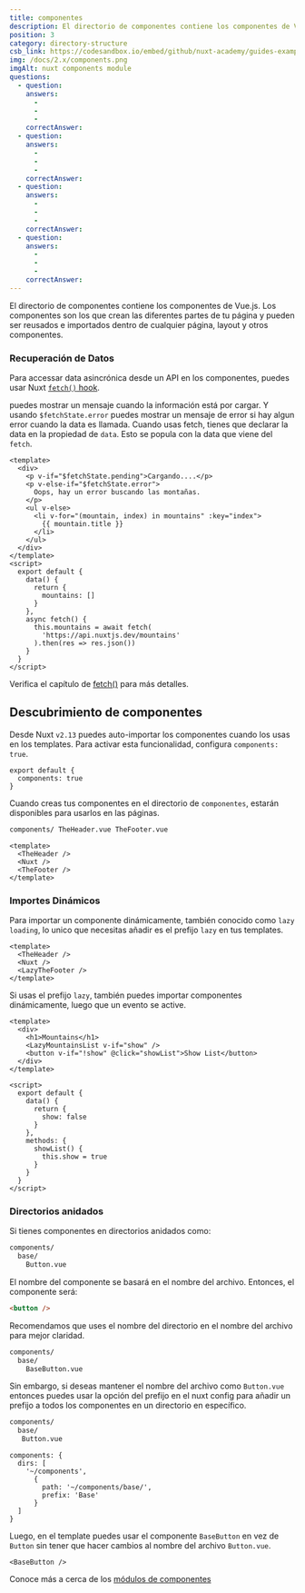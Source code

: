 ```yaml
---
title: componentes
description: El directorio de componentes contiene los componentes de Vue.js. Los componentes son los que crean las diferentes partes de tu página y pueden ser reusados e importados dentro de cualquier página, layout y otros componentes.
position: 3
category: directory-structure
csb_link: https://codesandbox.io/embed/github/nuxt-academy/guides-examples/tree/master/04_directory_structure/03_components?fontsize=14&hidenavigation=1&theme=dark
img: /docs/2.x/components.png
imgAlt: nuxt components module
questions:
  - question:
    answers:
      -
      -
      -
    correctAnswer:
  - question:
    answers:
      -
      -
      -
    correctAnswer:
  - question:
    answers:
      -
      -
      -
    correctAnswer:
  - question:
    answers:
      -
      -
      -
    correctAnswer:
---
```


El directorio de componentes contiene los componentes de Vue.js. Los componentes son los que crean las diferentes partes de tu página y pueden ser reusados e importados dentro de cualquier página, layout y otros componentes.

### Recuperación de Datos

Para accessar data asincrónica desde un API en los componentes, puedes usar Nuxt [`fetch()` hook](/docs/2.x/features/data-fetching#the-fetch-method).

puedes mostrar un mensaje cuando la información está por cargar. Y usando `$fetchState.error` puedes mostrar un mensaje de error si hay algun error cuando la data es llamada. Cuando usas fetch, tienes que declarar la data en la propiedad de `data`. Esto se popula con la data que viene del `fetch`.

```html{}[components/MountainsList.vue]
<template>
  <div>
    <p v-if="$fetchState.pending">Cargando....</p>
    <p v-else-if="$fetchState.error">
      Oops, hay un error buscando las montañas.
    </p>
    <ul v-else>
      <li v-for="(mountain, index) in mountains" :key="index">
        {{ mountain.title }}
      </li>
    </ul>
  </div>
</template>
<script>
  export default {
    data() {
      return {
        mountains: []
      }
    },
    async fetch() {
      this.mountains = await fetch(
        'https://api.nuxtjs.dev/mountains'
      ).then(res => res.json())
    }
  }
</script>
```

<base-alert type="next">

Verifica el capítulo de [fetch()](/docs/2.x/features/data-fetching#the-fetch-method) para más detalles.

</base-alert>

## Descubrimiento de componentes

Desde Nuxt `v2.13` puedes auto-importar los componentes cuando los usas en los templates. Para activar esta funcionalidad, configura `components: true`.

```js{}[nuxt.config.js]
export default {
  components: true
}
```

Cuando creas tus componentes en el directorio de `componentes`, estarán disponibles para usarlos en las páginas.

```html
components/ TheHeader.vue TheFooter.vue
```

```html{}[layouts/default.vue]
<template>
  <TheHeader />
  <Nuxt />
  <TheFooter />
</template>
```

### Importes Dinámicos

Para importar un componente dinámicamente, también conocido como `lazy loading`, lo unico que necesitas añadir es el prefijo `lazy` en tus templates.

```html{}[layouts.default.vue]
<template>
  <TheHeader />
  <Nuxt />
  <LazyTheFooter />
</template>
```

Si usas el prefijo `lazy`, también puedes importar componentes dinámicamente, luego que un evento se active.

```html{}[pages/index.vue]
<template>
  <div>
    <h1>Mountains</h1>
    <LazyMountainsList v-if="show" />
    <button v-if="!show" @click="showList">Show List</button>
  </div>
</template>

<script>
  export default {
    data() {
      return {
        show: false
      }
    },
    methods: {
      showList() {
        this.show = true
      }
    }
  }
</script>
```

### Directorios anidados

Si tienes componentes en directorios anidados como:

```bash
components/
  base/
    Button.vue
```

El nombre del componente se basará en el nombre del archivo. Entonces, el componente será:

```html
<button />
```

Recomendamos que uses el nombre del directorio en el nombre del archivo para mejor claridad.

```bash
components/
  base/
    BaseButton.vue
```

Sin embargo, si deseas mantener el nombre del archivo como `Button.vue` entonces puedes usar la opción del prefijo en el nuxt config para añadir un prefijo a todos los componentes en un directorio en específico.

```bash
components/
  base/
   Button.vue
```

```bash{}[nuxt.config.js]
components: {
  dirs: [
    '~/components',
      {
        path: '~/components/base/',
        prefix: 'Base'
      }
  ]
}
```

Luego, en el template puedes usar el componente `BaseButton` en vez de `Button` sin tener que hacer cambios al nombre del archivo `Button.vue`.

```html{}[pages/index.vue]
<BaseButton />
```

<app-modal>
  <code-sandbox  :src="csb_link"></code-sandbox>
</app-modal>

<base-alert type="next">

Conoce más a cerca de los [módulos de componentes](/blog/improve-your-developer-experience-with-nuxt-components)

</base-alert>
